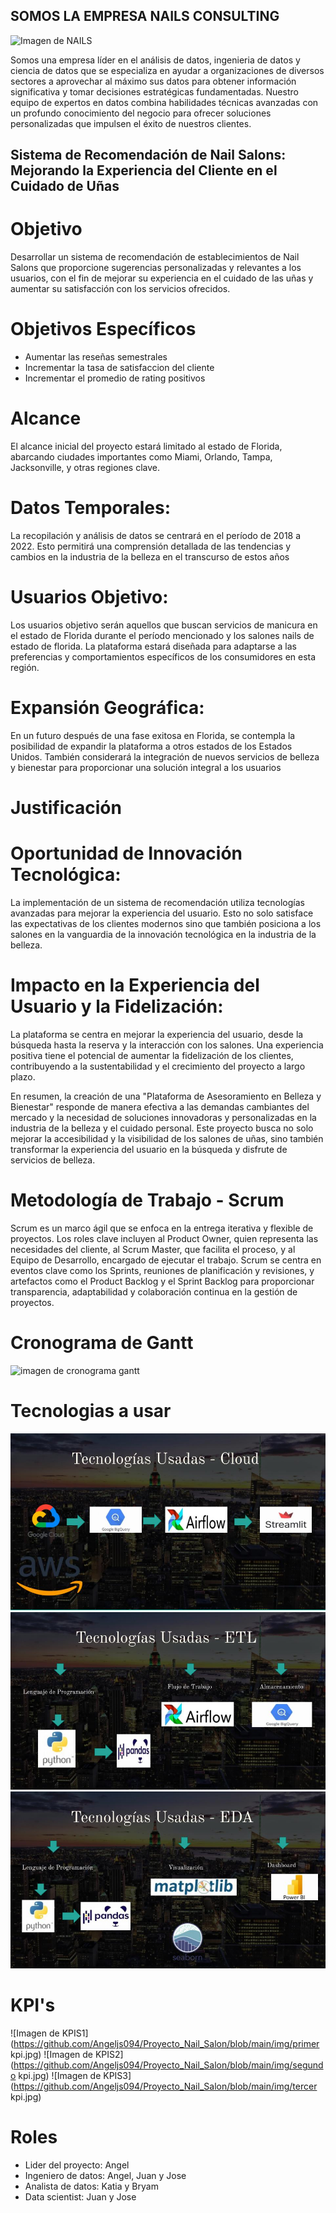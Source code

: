 ## SOMOS LA EMPRESA NAILS CONSULTING 
![Imagen de NAILS](https://github.com/Angeljs094/Proyecto_Nail_Salon/Proyecto-Final/main/img/nails.jfif)

Somos una empresa líder en el análisis de datos, ingenieria de datos y ciencia de datos que se especializa en ayudar a organizaciones de diversos sectores a aprovechar al máximo sus datos para obtener información significativa y tomar decisiones estratégicas fundamentadas. Nuestro equipo de expertos en datos combina habilidades técnicas avanzadas con un profundo conocimiento del negocio para ofrecer soluciones personalizadas que impulsen el éxito de nuestros clientes.

## Sistema de Recomendación de Nail Salons: Mejorando la Experiencia del Cliente en el Cuidado de Uñas

# Objetivo 

Desarrollar un sistema de recomendación de establecimientos de Nail Salons que proporcione sugerencias personalizadas y relevantes a los usuarios, con el fin de mejorar su experiencia en el cuidado de las uñas y aumentar su satisfacción con los servicios ofrecidos.

# Objetivos Específicos

* Aumentar las reseñas semestrales 
* Incrementar la tasa de satisfaccion del cliente 
* Incrementar el promedio de rating positivos 

# Alcance 
El alcance inicial del proyecto estará limitado al estado de Florida, abarcando ciudades importantes como Miami, Orlando, Tampa, Jacksonville, y otras regiones clave.
# Datos Temporales:
La recopilación y análisis de datos se centrará en el período de 2018 a 2022. Esto permitirá una comprensión detallada de las tendencias y cambios en la industria de la belleza en el transcurso de estos años
# Usuarios Objetivo:
 Los usuarios objetivo serán aquellos que buscan servicios de manicura en el estado de Florida durante el período mencionado y los salones nails de estado de florida. La plataforma estará diseñada para adaptarse a las preferencias y comportamientos específicos de los consumidores en esta región.
# Expansión Geográfica:
En un futuro después de una fase exitosa en Florida, se contempla la posibilidad de expandir la plataforma a otros estados de los Estados Unidos. También considerará la integración de nuevos servicios de belleza y bienestar para proporcionar una solución integral a los usuarios

# Justificación 
# Oportunidad de Innovación Tecnológica:
 La implementación de un sistema de recomendación utiliza tecnologías avanzadas para mejorar la experiencia del usuario. Esto no solo satisface las expectativas de los clientes modernos sino que también posiciona a los salones en la vanguardia de la innovación tecnológica en la industria de la belleza.
# Impacto en la Experiencia del Usuario y la Fidelización:
 La plataforma se centra en mejorar la experiencia del usuario, desde la búsqueda hasta la reserva y la interacción con los salones. Una experiencia positiva tiene el potencial de aumentar la fidelización de los clientes, contribuyendo a la sustentabilidad y el crecimiento del proyecto a largo plazo.

En resumen, la creación de una "Plataforma de Asesoramiento en Belleza y Bienestar" responde de manera efectiva a las demandas cambiantes del mercado y la necesidad de soluciones innovadoras y personalizadas en la industria de la belleza y el cuidado personal. Este proyecto busca no solo mejorar la accesibilidad y la visibilidad de los salones de uñas, sino también transformar la experiencia del usuario en la búsqueda y disfrute de servicios de belleza.

# Metodología de Trabajo - Scrum
Scrum es un marco ágil que se enfoca en la entrega iterativa y flexible de proyectos. Los roles clave incluyen al Product Owner, quien representa las necesidades del cliente, al Scrum Master, que facilita el proceso, y al Equipo de Desarrollo, encargado de ejecutar el trabajo. Scrum se centra en eventos clave como los Sprints, reuniones de planificación y revisiones, y artefactos como el Product Backlog y el Sprint Backlog para proporcionar transparencia, adaptabilidad y colaboración continua en la gestión de proyectos.

# Cronograma de Gantt 
![imagen de cronograma gantt](https://github.com/Angeljs094/Proyecto-Final/blob/main/img/Diagrama_de_Gantt.png)

# Tecnologias a usar 
![Imagen de cloud](https://github.com/Angeljs094/Proyecto_Nail_Salon/blob/main/img/cloud.jpg)
![Imagen de ETL](https://github.com/Angeljs094/Proyecto_Nail_Salon/blob/main/img/ETL.jpg)
![Imagen de EDA](https://github.com/Angeljs094/Proyecto_Nail_Salon/blob/main/img/EDA.jpg)

# KPI's
![Imagen de KPIS1](https://github.com/Angeljs094/Proyecto_Nail_Salon/blob/main/img/primer kpi.jpg)
![Imagen de KPIS2](https://github.com/Angeljs094/Proyecto_Nail_Salon/blob/main/img/segundo kpi.jpg)
![Imagen de KPIS3](https://github.com/Angeljs094/Proyecto_Nail_Salon/blob/main/img/tercer kpi.jpg)

# Roles 
* Lider del proyecto: Angel 
* Ingeniero de datos: Angel, Juan y Jose 
* Analista de datos: Katia y Bryam 
* Data scientist: Juan y Jose 

